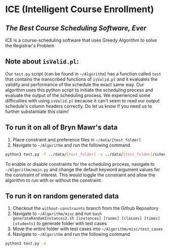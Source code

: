 # ICE (Intelligent Course Enrollment)
## _The Best Course Scheduling Software, Ever_

ICE is a course-scheduling software that uses Greedy Algorithm to solve the Registrar's Problem

## Note about `isValid.pl`:
Our `test.py` script (can be found in `~/Algorithm`) has a function called `test` that contains the transcribed functions of `isValid.pl` and it evaluates the validity and performance of the schedule the exact same way. Our algorithm uses this python script to initiate the scheduling process and evaluate the output of the scheduling process. We experienced some difficulties with using `isValid.pl` because it can't seem to read our output schedule's column headers correctly. Do let us know if you need us to further substantiate this claim!

## To run it on all of Bryn Mawr's data

1. Place constraint and preference files in `~/data/[test_folder]`
2. Navigate to `~/Algorithm` and run the following command

```sh
python3 test.py -f ../data/[test_folder] -s ../data/[test_folder]/schedule.txt -a
```

To enable or disable constraints for the scheduling process, navigate to `~/Algorithm/main.py` and change the default keyword argument values for the constraint of interest. This would toggle the constraint and allow the algorithm to run with or without the constraint.

## To run it on random generated data

1. Checkout the `without-constraints` branch from the Github Repository
2. Navigate to `~/Algorithm/misc` and run `bash generateRandomInstances2.sh [instances] [rooms] [classes] [times] [students]` to generate folder with test cases
2. Move the entire folder with test cases into `~/Algorithm/misc/test_cases`
2. Navigate to `~/Algorithm` and run the following command

```sh
python3 test.py -a
```


